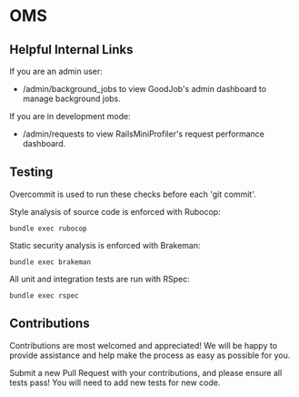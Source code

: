 # OMS

## Helpful Internal Links
If you are an admin user:

* /admin/background_jobs to view GoodJob's admin dashboard to manage background jobs.

If you are in development mode:

* /admin/requests to view RailsMiniProfiler's request performance dashboard.


## Testing
Overcommit is used to run these checks before each 'git commit'.

Style analysis of source code is enforced with Rubocop:


```
bundle exec rubocop
```

Static security analysis is enforced with Brakeman:

```
bundle exec brakeman
```

All unit and integration tests are run with RSpec:

```
bundle exec rspec
```

## Contributions

Contributions are most welcomed and appreciated! We will be happy to provide assistance and help make the process as easy as possible for you.

Submit a new Pull Request with your contributions, and please ensure all tests pass! You will need to add new tests for new code.
